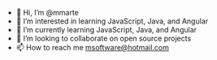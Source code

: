 - 👋 Hi, I’m @mmarte
- 👀 I’m interested in learning JavaScript, Java, and Angular
- 🌱 I’m currently learning JavaScript, Java, and Angular
- 💞️ I’m looking to collaborate on open source projects
- 📫 How to reach me msoftware@hotmail.com

<!---
mmarte/mmarte is a ✨ special ✨ repository because its `README.md` (this file) appears on your GitHub profile.
You can click the Preview link to take a look at your changes.
--->
